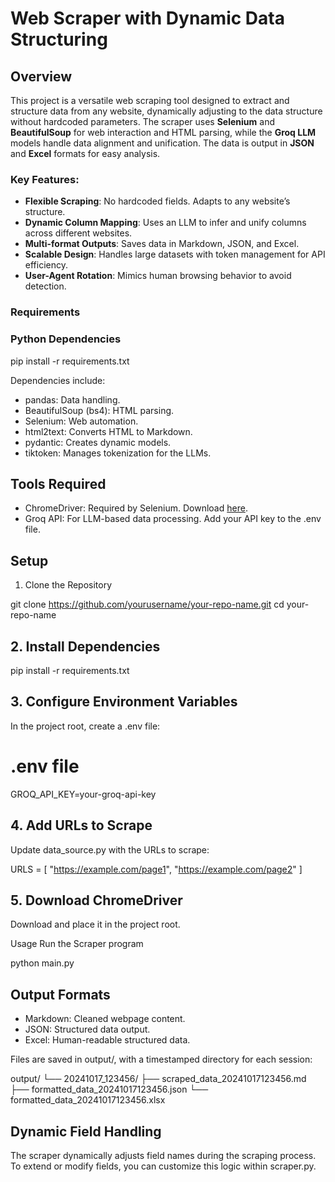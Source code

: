# Web Scraper with Dynamic Data Structuring

## Overview

This project is a versatile web scraping tool designed to extract and structure data from any website, dynamically adjusting to the data structure without hardcoded parameters. The scraper uses **Selenium** and **BeautifulSoup** for web interaction and HTML parsing, while the **Groq LLM** models handle data alignment and unification. The data is output in **JSON** and **Excel** formats for easy analysis.

### Key Features:
- **Flexible Scraping**: No hardcoded fields. Adapts to any website’s structure.
- **Dynamic Column Mapping**: Uses an LLM to infer and unify columns across different websites.
- **Multi-format Outputs**: Saves data in Markdown, JSON, and Excel.
- **Scalable Design**: Handles large datasets with token management for API efficiency.
- **User-Agent Rotation**: Mimics human browsing behavior to avoid detection.



### Requirements

### Python Dependencies

pip install -r requirements.txt


Dependencies include:

* pandas: Data handling.
* BeautifulSoup (bs4): HTML parsing.
* Selenium: Web automation.
* html2text: Converts HTML to Markdown.
* pydantic: Creates dynamic models.
* tiktoken: Manages tokenization for the LLMs.

## Tools Required

* ChromeDriver: Required by Selenium. Download [here](https://googlechromelabs.github.io/chrome-for-testing/#stable).
* Groq API: For LLM-based data processing. Add your API key to the .env file.



## Setup

1. Clone the Repository


git clone https://github.com/yourusername/your-repo-name.git
cd your-repo-name



## 2. Install Dependencies


pip install -r requirements.txt


## 3. Configure Environment Variables

In the project root, create a .env file:

# .env file
GROQ_API_KEY=your-groq-api-key



## 4. Add URLs to Scrape

Update data_source.py with the URLs to scrape:

URLS = [
    "https://example.com/page1",
    "https://example.com/page2"
]

## 5. Download ChromeDriver

Download and place it in the project root.

Usage
Run the Scraper program

python main.py

## Output Formats

* Markdown: Cleaned webpage content.
* JSON: Structured data output.
* Excel: Human-readable structured data.

Files are saved in output/, with a timestamped directory for each session:

output/
└── 20241017_123456/
    ├── scraped_data_20241017123456.md
    ├── formatted_data_20241017123456.json
    └── formatted_data_20241017123456.xlsx


## Dynamic Field Handling

The scraper dynamically adjusts field names during the scraping process. To extend or modify fields, you can customize this logic within scraper.py.